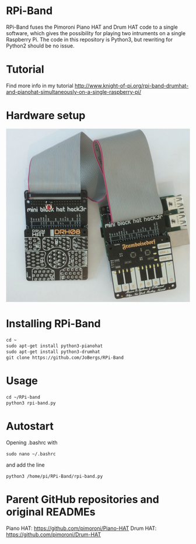 # RPi-Band

RPi-Band fuses the Pimoroni Piano HAT and Drum HAT code to a single software,
which gives the possibility for playing two intruments on a single Raspberry Pi.
The code in this repository is Python3, but rewriting for Python2 should be no issue.

# Tutorial
Find more info in my tutorial
http://www.knight-of-pi.org/rpi-band-drumhat-and-pianohat-simultaneously-on-a-single-raspberry-pi/

# Hardware setup
![Alt text](rpi_band_setup.jpg?raw=true "RPi-Band")

# Installing RPi-Band

    cd ~
    sudo apt-get install python3-pianohat
    sudo apt-get install python3-drumhat
    git clone https://github.com/JoBergs/RPi-Band


# Usage

    cd ~/RPi-band
    python3 rpi-band.py

# Autostart
Opening .bashrc with

    sudo nano ~/.bashrc
and add the line

    python3 /home/pi/RPi-Band/rpi-band.py

# Parent GitHub repositories and original READMEs 
Piano HAT: https://github.com/pimoroni/Piano-HAT
Drum HAT: https://github.com/pimoroni/Drum-HAT